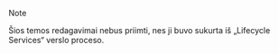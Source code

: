 > [!NOTE]
> Šios temos redagavimai nebus priimti, nes ji buvo sukurta iš „Lifecycle Services“ verslo proceso.